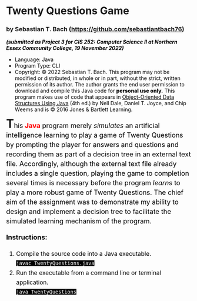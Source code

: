 # Twenty Questions Game
### by Sebastian T. Bach (https://github.com/sebastiantbach76)
<span style="color:black;">___(submitted as Project 3 for CIS 252: Computer Science II at Northern Essex Community College, 19 November 2022)___</span>
<ul style="color:black">
<li>Language: Java</li>
<li>Program Type: CLI</li>
<li>Copyright: &copy; 2022 Sebastian T. Bach. This program may not be modified or distributed, in whole or in part, without the strict, written permission of its author. The author grants the end user permission to download and compile this Java code for <span style="font-weight:800;">personal use only.</span>
This program makes use of code that appears in <u>Object-Oriented Data Structures Using Java</u> (4th ed.) by Nell Dale, Daniel T. Joyce, and Chip Weems and is &copy; 2016 Jones & Bartlett Learning.</li>
</ul>

<p style="font-size: 18px; line-height: 26px; color: black">
<span style="font-size:32px; font-weight:600;">T</span>his <span style="color:red; font-weight:800;">Java</span> program merely <em>simulates</em> an artificial
intelligence learning to play a game of Twenty Questions by prompting the player for answers and questions and recording them as part of a decision tree in an external
text file. Accordingly, although the external text file already includes a single question, playing the game to completion several times is necessary before the program
<em>learns</em> to play a more robust game of Twenty Questions. The chief aim of the assignment was to demonstrate my ability to design and implement a decision tree to facilitate the simulated learning mechanism of the program.
</p>

<p style="font-size: 18px; line-height: 26px; color: black">
<strong>Instructions:</strong><br>
<ol style="font-size: 16px; line-height: 26px; color: black">
    <li>Compile the source code into a Java executable.</li>
    <code style="background:black; color:white;">javac TwentyQuestions.java</code>
    <li>Run the executable from a command line or terminal application.</li>
    <code style="background:black; color:white;">java TwentyQuestions</code>
</ol>
